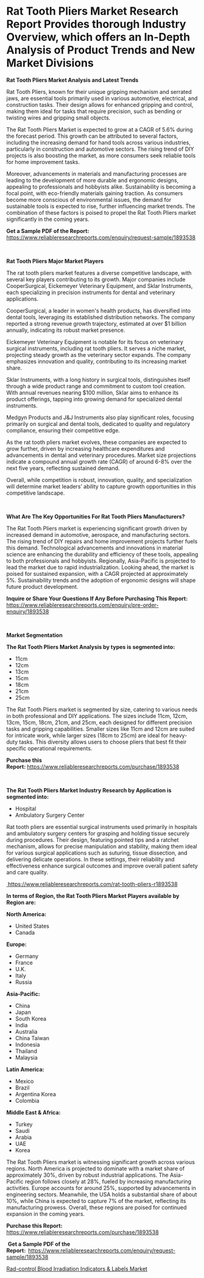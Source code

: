 <p><h1>Rat Tooth Pliers Market Research Report Provides thorough Industry Overview, which offers an In-Depth Analysis of Product Trends and New Market Divisions</h1></p><p><strong>Rat Tooth Pliers Market Analysis and Latest Trends</strong></p>
<p><p>Rat Tooth Pliers, known for their unique gripping mechanism and serrated jaws, are essential tools primarily used in various automotive, electrical, and construction tasks. Their design allows for enhanced gripping and control, making them ideal for tasks that require precision, such as bending or twisting wires and gripping small objects.</p><p>The Rat Tooth Pliers Market is expected to grow at a CAGR of 5.6% during the forecast period. This growth can be attributed to several factors, including the increasing demand for hand tools across various industries, particularly in construction and automotive sectors. The rising trend of DIY projects is also boosting the market, as more consumers seek reliable tools for home improvement tasks.</p><p>Moreover, advancements in materials and manufacturing processes are leading to the development of more durable and ergonomic designs, appealing to professionals and hobbyists alike. Sustainability is becoming a focal point, with eco-friendly materials gaining traction. As consumers become more conscious of environmental issues, the demand for sustainable tools is expected to rise, further influencing market trends. The combination of these factors is poised to propel the Rat Tooth Pliers market significantly in the coming years.</p></p>
<p><strong>Get a Sample PDF of the Report:&nbsp;</strong> <a href="https://www.reliableresearchreports.com/enquiry/request-sample/1893538?utm_campaign=2283&utm_medium=2&utm_source=Github&utm_content=ia&utm_term=05032025&utm_id=rat-tooth-pliers">https://www.reliableresearchreports.com/enquiry/request-sample/1893538</a></p>
<p>&nbsp;</p>
<p><strong>Rat Tooth Pliers Major Market Players</strong></p>
<p><p>The rat tooth pliers market features a diverse competitive landscape, with several key players contributing to its growth. Major companies include CooperSurgical, Eickemeyer Veterinary Equipment, and Sklar Instruments, each specializing in precision instruments for dental and veterinary applications.</p><p>CooperSurgical, a leader in women's health products, has diversified into dental tools, leveraging its established distribution networks. The company reported a strong revenue growth trajectory, estimated at over $1 billion annually, indicating its robust market presence.</p><p>Eickemeyer Veterinary Equipment is notable for its focus on veterinary surgical instruments, including rat tooth pliers. It serves a niche market, projecting steady growth as the veterinary sector expands. The company emphasizes innovation and quality, contributing to its increasing market share.</p><p>Sklar Instruments, with a long history in surgical tools, distinguishes itself through a wide product range and commitment to custom tool creation. With annual revenues nearing $100 million, Sklar aims to enhance its product offerings, tapping into growing demand for specialized dental instruments.</p><p>Medgyn Products and J&J Instruments also play significant roles, focusing primarily on surgical and dental tools, dedicated to quality and regulatory compliance, ensuring their competitive edge.</p><p>As the rat tooth pliers market evolves, these companies are expected to grow further, driven by increasing healthcare expenditures and advancements in dental and veterinary procedures. Market size projections indicate a compound annual growth rate (CAGR) of around 6-8% over the next five years, reflecting sustained demand.</p><p>Overall, while competition is robust, innovation, quality, and specialization will determine market leaders’ ability to capture growth opportunities in this competitive landscape.</p></p>
<p>&nbsp;</p>
<p><strong>What Are The Key Opportunities For Rat Tooth Pliers Manufacturers?</strong></p>
<p><p>The Rat Tooth Pliers market is experiencing significant growth driven by increased demand in automotive, aerospace, and manufacturing sectors. The rising trend of DIY repairs and home improvement projects further fuels this demand. Technological advancements and innovations in material science are enhancing the durability and efficiency of these tools, appealing to both professionals and hobbyists. Regionally, Asia-Pacific is projected to lead the market due to rapid industrialization. Looking ahead, the market is poised for sustained expansion, with a CAGR projected at approximately 5%. Sustainability trends and the adoption of ergonomic designs will shape future product development.</p></p>
<p><strong>Inquire or Share Your Questions If Any Before Purchasing This Report:</strong> <a href="https://www.reliableresearchreports.com/enquiry/pre-order-enquiry/1893538?utm_campaign=2283&utm_medium=2&utm_source=Github&utm_content=ia&utm_term=05032025&utm_id=rat-tooth-pliers">https://www.reliableresearchreports.com/enquiry/pre-order-enquiry/1893538</a></p>
<p>&nbsp;</p>
<p><strong>Market Segmentation</strong></p>
<p><strong>The Rat Tooth Pliers Market Analysis by types is segmented into:</strong></p>
<p><ul><li>11cm</li><li>12cm</li><li>13cm</li><li>15cm</li><li>18cm</li><li>21cm</li><li>25cm</li></ul></p>
<p><p>The Rat Tooth Pliers market is segmented by size, catering to various needs in both professional and DIY applications. The sizes include 11cm, 12cm, 13cm, 15cm, 18cm, 21cm, and 25cm, each designed for different precision tasks and gripping capabilities. Smaller sizes like 11cm and 12cm are suited for intricate work, while larger sizes (18cm to 25cm) are ideal for heavy-duty tasks. This diversity allows users to choose pliers that best fit their specific operational requirements.</p></p>
<p><strong>Purchase this Report:&nbsp;</strong><a href="https://www.reliableresearchreports.com/purchase/1893538?utm_campaign=2283&utm_medium=2&utm_source=Github&utm_content=ia&utm_term=05032025&utm_id=rat-tooth-pliers">https://www.reliableresearchreports.com/purchase/1893538</a></p>
<p>&nbsp;</p>
<p><strong>The Rat Tooth Pliers Market Industry Research by Application is segmented into:</strong></p>
<p><ul><li>Hospital</li><li>Ambulatory Surgery Center</li></ul></p>
<p><p>Rat tooth pliers are essential surgical instruments used primarily in hospitals and ambulatory surgery centers for grasping and holding tissue securely during procedures. Their design, featuring pointed tips and a ratchet mechanism, allows for precise manipulation and stability, making them ideal for various surgical applications such as suturing, tissue dissection, and delivering delicate operations. In these settings, their reliability and effectiveness enhance surgical outcomes and improve overall patient safety and care quality.</p></p>
<p><a href="https://www.reliableresearchreports.com/rat-tooth-pliers-r1893538?utm_campaign=2283&utm_medium=2&utm_source=Github&utm_content=ia&utm_term=05032025&utm_id=rat-tooth-pliers">&nbsp;https://www.reliableresearchreports.com/rat-tooth-pliers-r1893538</a></p>
<p><strong>In terms of Region, the Rat Tooth Pliers Market Players available by Region are:</strong></p>
<p>
    <p> <strong> North America: </strong>
        <ul>
            <li>United States</li>
            <li>Canada</li>
        </ul>
        </p> 
    <p> <strong> Europe: </strong>
        <ul>
            <li>Germany</li>
            <li>France</li>
            <li>U.K.</li>
            <li>Italy</li>
            <li>Russia</li>
        </ul>
        </p> 
    <p> <strong> Asia-Pacific: </strong>
        <ul>
            <li>China</li>
            <li>Japan</li>
            <li>South Korea</li>
            <li>India</li>
            <li>Australia</li>
            <li>China Taiwan</li>
            <li>Indonesia</li>
            <li>Thailand</li>
            <li>Malaysia</li>
        </ul>
        </p> 
    <p> <strong> Latin America: </strong>
        <ul>
            <li>Mexico</li>
            <li>Brazil</li>
            <li>Argentina Korea</li>
            <li>Colombia</li>
        </ul>
        </p> 
    <p> <strong> Middle East & Africa: </strong>
        <ul>
            <li>Turkey</li>
            <li>Saudi</li>
            <li>Arabia</li>
            <li>UAE</li>
            <li>Korea</li>
        </ul>
    </p>
    </p>
<p><p>The Rat Tooth Pliers market is witnessing significant growth across various regions. North America is projected to dominate with a market share of approximately 30%, driven by robust industrial applications. The Asia-Pacific region follows closely at 28%, fueled by increasing manufacturing activities. Europe accounts for around 25%, supported by advancements in engineering sectors. Meanwhile, the USA holds a substantial share of about 10%, while China is expected to capture 7% of the market, reflecting its manufacturing prowess. Overall, these regions are poised for continued expansion in the coming years.</p></p>
<p><strong>Purchase this Report: </strong><a href="https://www.reliableresearchreports.com/purchase/1893538?utm_campaign=2283&utm_medium=2&utm_source=Github&utm_content=ia&utm_term=05032025&utm_id=rat-tooth-pliers">https://www.reliableresearchreports.com/purchase/1893538</a></p>
<p>&nbsp;<strong>Get a Sample PDF of the Report:&nbsp;&nbsp;</strong><a href="https://www.reliableresearchreports.com/enquiry/request-sample/1893538?utm_campaign=2283&utm_medium=2&utm_source=Github&utm_content=ia&utm_term=05032025&utm_id=rat-tooth-pliers">https://www.reliableresearchreports.com/enquiry/request-sample/1893538</a></p>
<p><strong></strong></p>
<p><p><a href="https://github.com/wileonie19657/Market-Research-Report-List-1/blob/main/rad-control-blood-irradiation-indicators-labels-market.md?utm_campaign=2283&utm_medium=2&utm_source=Github&utm_content=ia&utm_term=05032025&utm_id=rat-tooth-pliers">Rad-control Blood Irradiation Indicators & Labels Market</a></p></p>